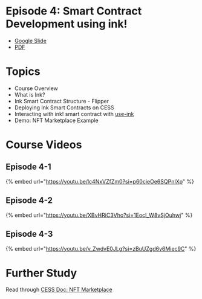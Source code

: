 # Episode 4: Smart Contract Development using ink!

- [Google Slide](https://docs.google.com/presentation/d/1S_hlVcgydJTBEK378ugmgNFDjd7tvYgSg-IFev-xMrY/edit?usp=sharing)
- [PDF](../assets/week-02/wk02-ep04-main.pdf)

# Topics

- Course Overview
- What is Ink?
- Ink Smart Contract Structure - Flipper
- Deploying Ink Smart Contracts on CESS
- Interacting with ink! smart contract with [use-ink](https://use.ink/frontend/overview/#useink)
- Demo: NFT Marketplace Example

# Course Videos

## Episode 4-1

{% embed url="https://youtu.be/lc4NxVZfZm0?si=p60cieOe6SQPnIXp" %}

## Episode 4-2

{% embed url="https://youtu.be/XBvHRiC3Vho?si=1Eocl_W8vSjOuhwj" %}

## Episode 4-3

{% embed url="https://youtu.be/v_ZwdvE0JLg?si=zBuUZgd6v6Miec9C" %}

# Further Study

Read through [CESS Doc: NFT Marketplace](https://docs.cess.cloud/core/developer/tutorials/nft-marketplace)
